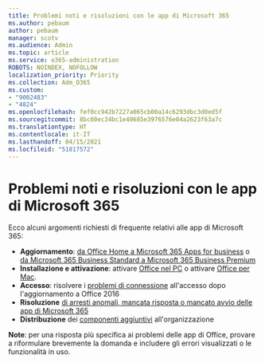 ```yaml
---
title: Problemi noti e risoluzioni con le app di Microsoft 365
ms.author: pebaum
author: pebaum
manager: scotv
ms.audience: Admin
ms.topic: article
ms.service: o365-administration
ROBOTS: NOINDEX, NOFOLLOW
localization_priority: Priority
ms.collection: Adm_O365
ms.custom:
- "9002483"
- "4824"
ms.openlocfilehash: fef0cc942b7227a065cb00a14c6293dbc3d0ed5f
ms.sourcegitcommit: 8bc60ec34bc1e40685e3976576e04a2623f63a7c
ms.translationtype: HT
ms.contentlocale: it-IT
ms.lasthandoff: 04/15/2021
ms.locfileid: "51817572"
---
```

# <a name="common-issues-and-resolutions-with-microsoft-365-apps"></a>Problemi noti e risoluzioni con le app di Microsoft 365

Ecco alcuni argomenti richiesti di frequente relativi alle app di Microsoft 365:

- **Aggiornamento**: [da Office Home a Microsoft 365 Apps for business](https://support.office.com/article/how-do-i-upgrade-office-ee68f6cf-422f-464a-82ec-385f65391350#OfficeVersion=Office_365_subscription) o [da Microsoft 365 Business Standard a Microsoft 365 Business Premium](https://docs.microsoft.com/microsoft-365/business/migrate-to-microsoft-365-business)
- **Installazione e attivazione**: attivare [Office nel PC](https://support.office.com/article/activate-office-5bd38f38-db92-448b-a982-ad170b1e187e) o attivare [Office per Mac](https://support.office.com/article/activate-office-for-mac-7f6646b1-bb14-422a-9ad4-a53410fcefb2).
- **Accesso**: risolvere i [problemi di connessione](https://docs.microsoft.com/office365/troubleshoot/authentication/connection-issue-when-sign-in-office-2016) all'accesso dopo l'aggiornamento a Office 2016
- **Risoluzione** [di arresti anomali, mancata risposta o mancato avvio delle app di Microsoft 365](https://docs.microsoft.com/alchemyinsights/office-apps-don't-launch-start)
- **Distribuzione** dei [componenti aggiuntivi](https://docs.microsoft.com/microsoft-365/admin/manage/manage-deployment-of-add-ins?view=o365-worldwide) all'organizzazione

**Note**: per una risposta più specifica ai problemi delle app di Office, provare a riformulare brevemente la domanda e includere gli errori visualizzati o le funzionalità in uso.
